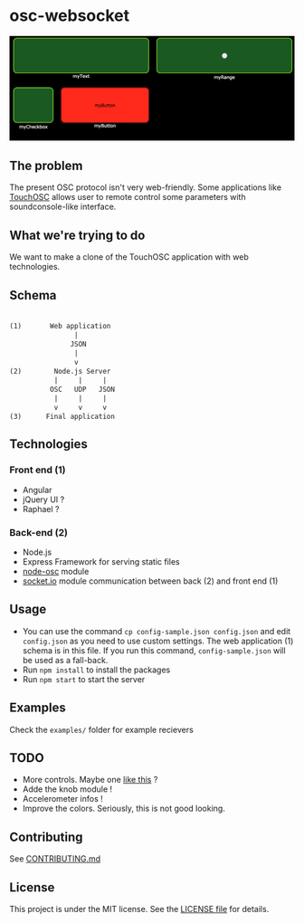 # osc-websocket

![Screenshot](images/screenshot.png)

## The problem
The present OSC protocol isn't very web-friendly. Some applications like [TouchOSC](http://hexler.net/software/touchosc) allows user to remote control some parameters with soundconsole-like interface.

## What we're trying to do
We want to make a clone of the TouchOSC application with web technologies.

## Schema

```

(1)       Web application 
                | 
               JSON
                |
                v
(2)        Node.js Server
           |     |     |
          OSC   UDP   JSON
           |     |     |
           v     v     v
(3)      Final application

```

## Technologies

### Front end (1)
- Angular
- jQuery UI ?
- Raphael ?

### Back-end (2)
- Node.js
- Express Framework for serving static files
- [node-osc](https://github.com/TheAlphaNerd/node-osc) module
- [socket.io](https://github.com/Automattic/socket.io) module communication between back (2) and front end (1)


## Usage
- You can use the command ```cp config-sample.json config.json``` and edit ```config.json``` as you need to use custom settings. The web application (1) schema is in this file. If you run this command, ```config-sample.json``` will be used as a fall-back.
- Run ```npm install``` to install the packages  
- Run ```npm start``` to start the server

## Examples
Check the ```examples/``` folder for example recievers


## TODO
- More controls. Maybe one [like this](http://hexler.net/gfx/_software/touchosc-08.png) ?
- Adde the knob module !
- Accelerometer infos !
- Improve the colors. Seriously, this is not good looking.

## Contributing
See [CONTRIBUTING.md](CONTRIBUTING.md)

## License
This project is under the MIT license. See the [LICENSE file](LICENSE) for details.
